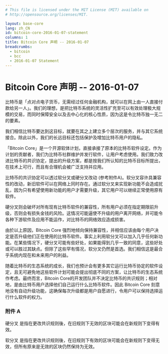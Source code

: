 ```yaml
---
# This file is licensed under the MIT License (MIT) available on
# http://opensource.org/licenses/MIT.

layout: base-core
lang: zh_CN
id: bitcoin-core-2016-01-07-statement
columns: 1
title: Bitcoin Core 声明 -- 2016-01-07
breadcrumbs:
  - bitcoin
  - bcc
  - 2016-01-07 Statement
---
```

# Bitcoin Core 声明 -- 2016-01-07

比特币是「点对点电子货币，无需经过任何金融机构，就可以在网上由一人直接付款给另一人」。我们的理想，是把比特币系统的灵活性扩充至可以有效处理极大规模的交易，而同时保障安全以及去中心化的核心性质，因为这是令比特币独一无二的要素。

我们相信比特币要达到这目标，就要在其之上建立多个层次的服务，并与其它系统接合。除此以外，我们的长远目标还包括保护及增加比特币用户的隐私。

「Bitcoin Core」是一个开源软体计划，直接承接了原本的比特币软件设定。作为计划的贡献者，我们为比特币社群维护并发行软件，让用户考虑使用。我们致力改进比特币的共识协定，提出的升级方案，都是按我们所认知的比特币目标所提出，在技术上可行，而且有合理机会被广泛支持并应用。

比特币的共识协定可以透过软分叉或硬分叉改动 (参考附件A)。软分叉容许具兼容性的改动，新旧软件可以在网络上同时存在。通过软分叉来实现新功能不会造成扰乱，因为只有希望使用新功能的用户才需要升级，其它用户可以继续正常使用原有软件。

硬分叉则会破坏对所有现有比特币软件的兼容性，所有用户必须在指定期限前升级，否则会有损失金钱的风险。这情况可能逼使不升级的用户离开网络，并可能令各种下游软件及应用不能运作，对比特币的网络效应造成损害。

由於以上原因，Bitcoin Core 强烈地倾向保持兼容性，并相信应该由每个用户决定是否升级他们正在使用的比特币软件。事实上利用软分叉可以加入几乎任何新功能。在某些情况下，硬分叉可能有些好处，如果能得到几乎一致的同意，这些好处或可以胜过其缺点。但除了这些罕有情况，软分叉仍然是首选。我们相信这是最合乎系统内现在和未来用户的利益。

随着比特币的生态系统的成长，我们也预计会有更多其它运行比特币协定的软件设定，且无可避免地这些软件计划可能会提出彻底不同的方案，让比特币的生态系统作考虑。最终而言，Bitcoin Core的开发团队并不决定比特币的共识规则；相对地，是由比特币用户选择他们自己运行什么比特币软件。因此 Bitcoin Core 刻意地没有自动升级功能，这确保每次升级都是用户自愿进行，令用户可以保持选择运行什么软件的权力。

### 附件 A

硬分叉 是指在更改共识规则後，在旧规则下无效的区块可能会在新规则下变得有效。

软分叉 是指在更改共识规则後，在旧规则下有效的区块可能会在新规则下变得无效，但所有原来是无效的区块仍然保持为无效。


